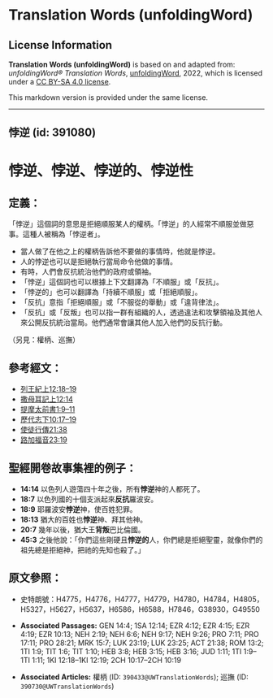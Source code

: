 # Translation Words (unfoldingWord)

## License Information

**Translation Words (unfoldingWord)** is based on and adapted from: _unfoldingWord® Translation Words_, [unfoldingWord](https://unfoldingword.org/utw), 2022, which is licensed under a [CC BY-SA 4.0 license](https://creativecommons.org/licenses/by-sa/4.0/legalcode.en).

This markdown version is provided under the same license.



--------------------------------

## 悖逆 (id: 391080)

悖逆、悖逆、悖逆的、悖逆性
=============

定義：
---

「悖逆」這個詞的意思是拒絕順服某人的權柄。「悖逆」的人經常不順服並做惡事。這種人被稱為「悖逆者」。

* 當人做了在他之上的權柄告訴他不要做的事情時，他就是悖逆。
* 人的悖逆也可以是拒絕執行當局命令他做的事情。
* 有時，人們會反抗統治他們的政府或領袖。
* 「悖逆」這個詞也可以根據上下文翻譯為「不順服」或「反抗」。
* 「悖逆的」也可以翻譯為「持續不順服」或「拒絕順服」。
* 「反抗」意指「拒絕順服」或「不服從的舉動」或「違背律法」。
* 「反抗」或「反叛」也可以指一群有組織的人，透過違法和攻擊領袖及其他人來公開反抗統治當局。他們通常會讓其他人加入他們的反抗行動。

（另見：權柄、巡撫）

參考經文：
-----

* [列王紀上12:18–19](https://ref.ly/1Kgs12:18-1Kgs12:19)
* [撒母耳記上12:14](https://ref.ly/1Sam12:14)
* [提摩太前書1:9–11](https://ref.ly/1Tim1:9-1Tim1:11)
* [歷代志下10:17–19](https://ref.ly/2Chr10:17-2Chr10:19)
* [使徒行傳21:38](https://ref.ly/Acts21:38)
* [路加福音23:19](https://ref.ly/Luke23:19)

聖經開卷故事集裡的例子：
------------

* **14:14** 以色列人遊蕩四十年之後，所有**悖逆**神的人都死了。
* **18:7** 以色列國的十個支派起來**反抗**羅波安。
* **18:9** 耶羅波安**悖逆**神，使百姓犯罪。
* **18:13** 猶大的百姓也**悖逆**神、拜其他神。
* **20:7** 幾年以後，猶大王**背叛**巴比倫國。
* **45:3** 之後他說：「你們這些剛硬且**悖逆的**人，你們總是拒絕聖靈，就像你們的祖先總是拒絕神，把祂的先知也殺了。」

原文參照：
-----

* 史特朗號：H4775，H4776，H4777，H4779，H4780，H4784，H4805，H5327，H5627，H5637，H6586，H6588，H7846，G38930，G49550

* **Associated Passages:** GEN 14:4; 1SA 12:14; EZR 4:12; EZR 4:15; EZR 4:19; EZR 10:13; NEH 2:19; NEH 6:6; NEH 9:17; NEH 9:26; PRO 7:11; PRO 17:11; PRO 28:21; MRK 15:7; LUK 23:19; LUK 23:25; ACT 21:38; ROM 13:2; 1TI 1:9; TIT 1:6; TIT 1:10; HEB 3:8; HEB 3:15; HEB 3:16; JUD 1:11; 1TI 1:9–1TI 1:11; 1KI 12:18–1KI 12:19; 2CH 10:17–2CH 10:19
* **Associated Articles:** 權柄 (ID: `390433@UWTranslationWords`); 巡撫 (ID: `390730@UWTranslationWords`)

